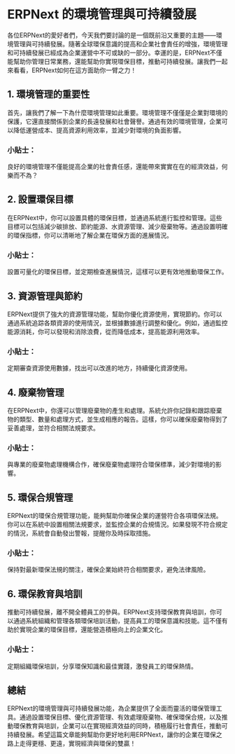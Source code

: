# ERPNext 的環境管理與可持續發展

各位ERPNext的愛好者們，今天我們要討論的是一個既前沿又重要的主題——環境管理與可持續發展。隨著全球環保意識的提高和企業社會責任的增強，環境管理和可持續發展已經成為企業運營中不可或缺的一部分。幸運的是，ERPNext不僅能幫助你管理日常業務，還能幫助你實現環保目標，推動可持續發展。讓我們一起來看看，ERPNext如何在這方面助你一臂之力！

## 1. 環境管理的重要性

首先，讓我們了解一下為什麼環境管理如此重要。環境管理不僅僅是企業對環境的保護，它還直接關係到企業的長遠發展和社會聲譽。通過有效的環境管理，企業可以降低運營成本、提高資源利用效率，並減少對環境的負面影響。

### **小貼士：**
良好的環境管理不僅能提高企業的社會責任感，還能帶來實實在在的經濟效益，何樂而不為？

## 2. 設置環保目標

在ERPNext中，你可以設置具體的環保目標，並通過系統進行監控和管理。這些目標可以包括減少碳排放、節約能源、水資源管理、減少廢棄物等。通過設置明確的環保指標，你可以清晰地了解企業在環保方面的進展情況。

### **小貼士：**
設置可量化的環保目標，並定期檢查進展情況，這樣可以更有效地推動環保工作。

## 3. 資源管理與節約

ERPNext提供了強大的資源管理功能，幫助你優化資源使用，實現節約。你可以通過系統追踪各類資源的使用情況，並根據數據進行調整和優化。例如，通過監控能源消耗，你可以發現和消除浪費，從而降低成本，提高能源利用效率。

### **小貼士：**
定期審查資源使用數據，找出可以改進的地方，持續優化資源使用。

## 4. 廢棄物管理

在ERPNext中，你還可以管理廢棄物的產生和處理。系統允許你記錄和跟踪廢棄物的類型、數量和處理方式，並生成相應的報告。這樣，你可以確保廢棄物得到了妥善處理，並符合相關法規要求。

### **小貼士：**
與專業的廢棄物處理機構合作，確保廢棄物處理符合環保標準，減少對環境的影響。

## 5. 環保合規管理

ERPNext的環保合規管理功能，能夠幫助你確保企業的運營符合各項環保法規。你可以在系統中設置相關法規要求，並監控企業的合規情況。如果發現不符合規定的情況，系統會自動發出警報，提醒你及時採取措施。

### **小貼士：**
保持對最新環保法規的關注，確保企業始終符合相關要求，避免法律風險。

## 6. 環保教育與培訓

推動可持續發展，離不開全體員工的參與。ERPNext支持環保教育與培訓，你可以通過系統組織和管理各類環保培訓活動，提高員工的環保意識和技能。這不僅有助於實現企業的環保目標，還能營造積極向上的企業文化。

### **小貼士：**
定期組織環保培訓，分享環保知識和最佳實踐，激發員工的環保熱情。

## 總結

ERPNext的環境管理與可持續發展功能，為企業提供了全面而靈活的環保管理工具。通過設置環保目標、優化資源管理、有效處理廢棄物、確保環保合規，以及推動環保教育與培訓，企業可以在實現經濟效益的同時，積極履行社會責任，推動可持續發展。希望這篇文章能夠幫助你更好地利用ERPNext，讓你的企業在環保之路上走得更穩、更遠，實現經濟與環保的雙贏！
